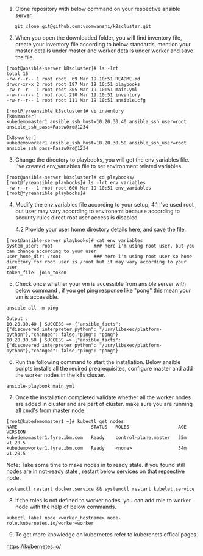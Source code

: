 1. Clone repository with below command on your respective ansible server.
```
   git clone git@github.com:vsomwanshi/k8scluster.git
```
   
2.  When you open the downloaded folder, you will find inventory file, 
    create your inventory file according to below standards, mention your master 
    details under master and worker details under worker and save the file.
```
[root@ansible-server k8scluster]# ls -lrt
total 16
-rw-r--r-- 1 root root  69 Mar 19 10:51 README.md
drwxr-xr-x 2 root root 197 Mar 19 10:51 playbooks
-rw-r--r-- 1 root root 305 Mar 19 10:51 main.yml
-rw-r--r-- 1 root root 210 Mar 19 10:51 inventory
-rw-r--r-- 1 root root 111 Mar 19 10:51 ansible.cfg

[root@fyreansible k8scluster]# vi inventory 
[k8smaster]
kubedemomaster1 ansible_ssh_host=10.20.30.40 ansible_ssh_user=root ansible_ssh_pass=Passw0rd@1234

[k8sworker]
kubedemoworker1 ansible_ssh_host=10.20.30.50 ansible_ssh_user=root ansible_ssh_pass=Passw0rd@1234
```
3. Change the directory to playbooks, you will get the env_variables file.
   I've created env_variables file to set environment related variables

```
[root@ansible-server k8scluster]# cd playbooks/
[root@fyreansible playbooks]# ls -lrt env_variables 
-rw-r--r-- 1 root root 600 Mar 19 10:51 env_variables
[root@fyreansible playbooks]# 
```

4. Modify the env_variables file according to your setup, 
    4.1 I've used root , but user may vary according to environemt because according to 
          security rules direct root user access is disabled

    4.2 Provide your user home directory details here, and save the file.

```
[root@ansible-server playbooks]# cat env_variables 
system_user: root               ### here i'm using root user, but you can change according to your user
user_home_dir: /root            ### here i'm using root user so home directory for root user is /root but it may vary according to your user
token_file: join_token
```
5. Check once whether your vm is accessible from ansible server with below command , if you get ping response like "pong" this mean your vm is accessible.
```
ansible all -m ping

Output :
10.20.30.40 | SUCCESS => {"ansible_facts": {"discovered_interpreter_python": "/usr/libexec/platform-python"},"changed": false,"ping": "pong"}
10.20.30.50 | SUCCESS => {"ansible_facts": {"discovered_interpreter_python": "/usr/libexec/platform-python"},"changed": false,"ping": "pong"}
```
6. Run the following command to start the installation. Below ansible scripts installs all the reuired preqrequisites, configure master and add the worker nodes in the k8s cluster.
```
ansible-playbook main.yml
```
7. Once the installation completed validate whether all the worker nodes are added in cluster and are part of cluster. make sure you are running all cmd's from master node.
```
[root@kubedemomaster1 ~]# kubectl get nodes
NAME                           STATUS   ROLES                  AGE   VERSION
kubedemomaster1.fyre.ibm.com   Ready    control-plane,master   35m   v1.20.5
kubedemoworker1.fyre.ibm.com   Ready    <none>                 34m   v1.20.5
```
Note: Take some time to make nodes in to ready state. if you found still nodes are in not-ready state , restart below services on that repsective node.
```
systemctl restart docker.service && systemctl restart kubelet.service
```
8. if the roles is not defined to worker nodes, you can add role to worker node with the help of below commands.
```
kubectl label node <worker_hostname> node-role.kubernetes.io/worker=worker
```
9. To get more knowledge on kubernetes refer to kuberenets offical pages.

 https://kubernetes.io/

